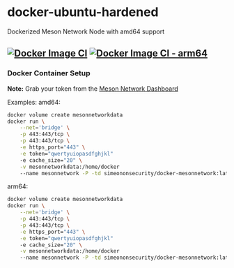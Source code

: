 # docker-ubuntu-hardened
Dockerized Meson Network Node with amd64 support

[![Docker Image CI](https://github.com/simeononsecurity/docker-mesonnetwork/actions/workflows/docker-image.yml/badge.svg)](https://github.com/simeononsecurity/docker-mesonnetwork/actions/workflows/docker-image.yml) [![Docker Image CI - arm64](https://github.com/simeononsecurity/docker-mesonnetwork/actions/workflows/docker-image-arm64.yml/badge.svg)](https://github.com/simeononsecurity/docker-mesonnetwork/actions/workflows/docker-image-arm64.yml)
---------------------------

### Docker Container Setup
**Note:** Grab your token from the [Meson Network Dashboard](https://dashboard.meson.network/user_node)

Examples:
amd64:
```bash
docker volume create mesonnetworkdata
docker run \
    --net='bridge' \
    -p 443:443/tcp \
    -p 443:443/tcp \
    -e https_port="443" \
    -e token="qwertyuiopasdfghjkl"
    -e cache_size="20" \
    -v mesonnetworkdata:/home/docker
    --name mesonnetwork -P -td simeononsecurity/docker-mesonnetwork:latest 
``` 
arm64:
```bash
docker volume create mesonnetworkdata
docker run \
    --net='bridge' \
    -p 443:443/tcp \
    -p 443:443/tcp \
    -e https_port="443" \
    -e token="qwertyuiopasdfghjkl"
    -e cache_size="20" \
    -v mesonnetworkdata:/home/docker
    --name mesonnetwork -P -td simeononsecurity/docker-mesonnetwork:latest-arm64
``` 
